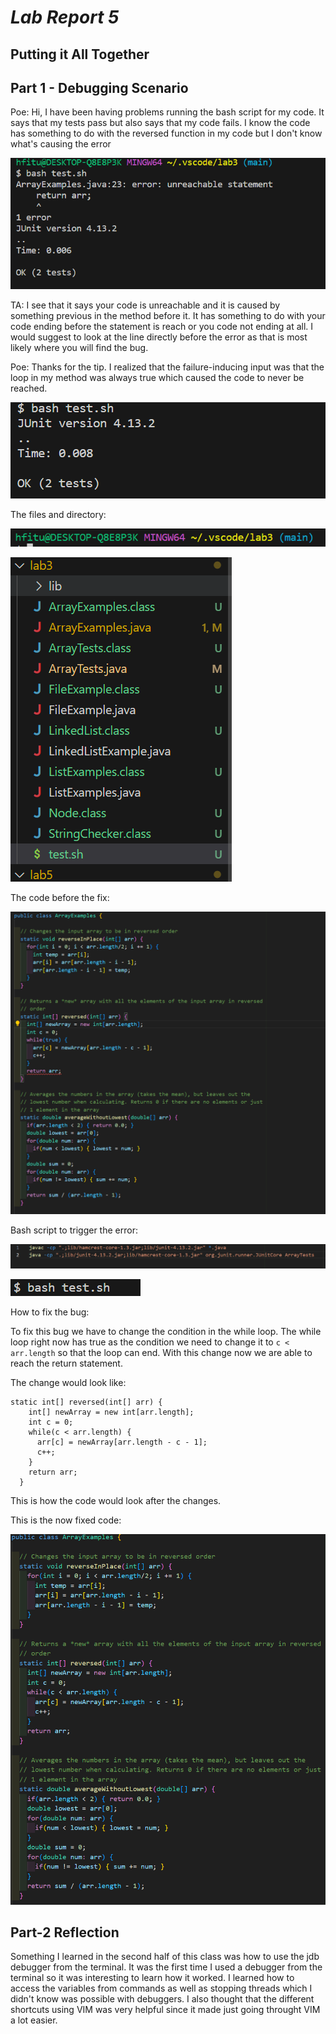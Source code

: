 # ***Lab Report 5*** 
## Putting it All Together

## Part 1 - Debugging Scenario

Poe: Hi, I have been having problems running the bash script for my code. It says that my tests pass but also says that my code fails. I know the code has something to do with the reversed function in my code but I don't know what's causing the error

![Image](./error.png)

TA: I see that it says your code is unreachable and it is caused by something previous in the method before it. It has something to do with your code ending before the statement is reach or you code not ending at all. I would suggest to look at the line directly before the error as that is most likely where you will find the bug.

Poe: Thanks for the tip. I realized that the failure-inducing input was that the loop in my method was always true which caused the code to never be reached.

![Image](./fix.png)

The files and directory:

![Image](./direc.png)

![Image](./files.png)

The code before the fix:

![Image](./bug.png)

Bash script to trigger the error:

![Image](./code.png)

![Image](./bash.png)

How to fix the bug:

To fix this bug we have to change the condition in the while loop. The while loop right now has true as the condition we need to change it to `c < arr.length` so that the loop can end. With this change now we are able to reach the return statement.

The change would look like:
```
static int[] reversed(int[] arr) {
    int[] newArray = new int[arr.length];
    int c = 0;
    while(c < arr.length) {
      arr[c] = newArray[arr.length - c - 1];
      c++;
    }
    return arr;
  }
```
This is how the code would look after the changes.

This is the now fixed code:

![Image](./fixed.png)

## Part-2 Reflection

Something I learned in the second half of this class was how to use the jdb debugger from the terminal. It was the first time I used a debugger from the terminal so it was interesting to learn how it worked. I learned how to access the variables from commands as well as stopping threads which I didn't know was possible with debuggers. I also thought that the different shortcuts using VIM was very helpful since it made just going throught VIM a lot easier.
